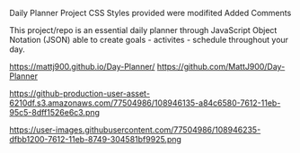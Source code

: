 Daily Planner Project
CSS Styles provided were modifited
Added Comments

This project/repo is an essential daily planner through JavaScript Object Notation (JSON)
able to create goals - activites - schedule throughout your day.

https://mattj900.github.io/Day-Planner/
https://github.com/MattJ900/Day-Planner






https://github-production-user-asset-6210df.s3.amazonaws.com/77504986/108946135-a84c6580-7612-11eb-95c5-8dff1526e6c3.png


https://user-images.githubusercontent.com/77504986/108946235-dfbb1200-7612-11eb-8749-304581bf9925.png